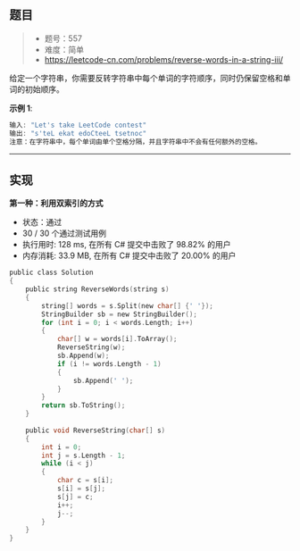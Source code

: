 ## 题目

> - 题号：557
> - 难度：简单
> - https://leetcode-cn.com/problems/reverse-words-in-a-string-iii/

给定一个字符串，你需要反转字符串中每个单词的字符顺序，同时仍保留空格和单词的初始顺序。

<b>示例 1</b>:
```c
输入: "Let's take LeetCode contest"
输出: "s'teL ekat edoCteeL tsetnoc"
注意：在字符串中，每个单词由单个空格分隔，并且字符串中不会有任何额外的空格。
```


---
## 实现

**第一种：利用双索引的方式**

- 状态：通过
- 30 / 30 个通过测试用例
- 执行用时: 128 ms, 在所有 C# 提交中击败了 98.82% 的用户
- 内存消耗: 33.9 MB, 在所有 C# 提交中击败了 20.00% 的用户

```c
public class Solution
{
    public string ReverseWords(string s)
    {
        string[] words = s.Split(new char[] {' '});
        StringBuilder sb = new StringBuilder();
        for (int i = 0; i < words.Length; i++)
        {
            char[] w = words[i].ToArray();
            ReverseString(w);
            sb.Append(w);
            if (i != words.Length - 1)
            {
                sb.Append(' ');
            }
        }
        return sb.ToString();
    }
    
    public void ReverseString(char[] s)
    {
        int i = 0;
        int j = s.Length - 1;
        while (i < j)
        {
            char c = s[i];
            s[i] = s[j];
            s[j] = c;
            i++;
            j--;
        }
    }
}
```



